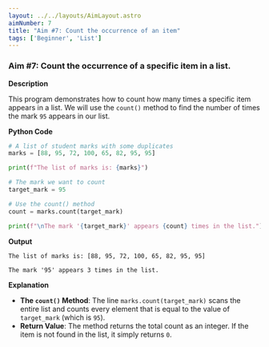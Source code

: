 ```yaml
---
layout: ../../layouts/AimLayout.astro
aimNumber: 7
title: "Aim #7: Count the occurrence of an item"
tags: ['Beginner', 'List']
---
```


### Aim #7: Count the occurrence of a specific item in a list.

**Description**

This program demonstrates how to count how many times a specific item appears in a list. We will use the `count()` method to find the number of times the mark `95` appears in our list.

**Python Code**

```python
# A list of student marks with some duplicates
marks = [88, 95, 72, 100, 65, 82, 95, 95]

print(f"The list of marks is: {marks}")

# The mark we want to count
target_mark = 95

# Use the count() method
count = marks.count(target_mark)

print(f"\nThe mark '{target_mark}' appears {count} times in the list.")
```

**Output**

```text
The list of marks is: [88, 95, 72, 100, 65, 82, 95, 95]

The mark '95' appears 3 times in the list.
```

**Explanation**

- **The `count()` Method**: The line `marks.count(target_mark)` scans the entire list and counts every element that is equal to the value of `target_mark` (which is `95`).
- **Return Value**: The method returns the total count as an integer. If the item is not found in the list, it simply returns `0`.
